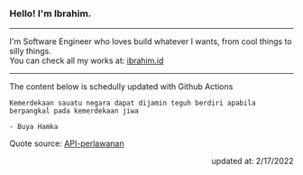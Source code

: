 <h3>Hello! I'm Ibrahim.</h3>

---

I'm Software Engineer who loves build whatever I wants, from cool things to silly things. <br>
You can check all my works at: [ibrahim.id](https://ibrahim.id)

---

The content below is schedully updated with Github Actions

    Kemerdekaan sauatu negara dapat dijamin teguh berdiri apabila berpangkal pada kemerdekaan jiwa

    - Buya Hamka

Quote source: [API-perlawanan](https://github.com/ibamibrhm/api-perlawanan)

<div dir="rtl">
updated at: 2/17/2022
</div>